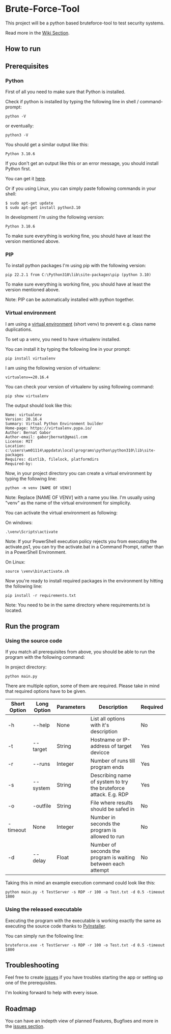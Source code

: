 # Brute-Force-Tool
This project will be a python based bruteforce-tool to test security systems.

Read more in the [Wiki Section](https://github.com/KevFischer/brute-force-tool/wiki).

## How to run

## Prerequisites

### Python

First of all you need to make sure that Python is installed.

Check if python is installed by typing the following line in shell / command-prompt:

    python -V
    
or eventually:

    python3 -V
    
You should get a similar output like this:

    Python 3.10.6
    
If you don't get an output like this or an error message, you should install Python first.

You can get it [here](https://www.python.org/downloads/).

Or if you using Linux, you can simply paste following commands in your shell:

    $ sudo apt-get update
    $ sudo apt-get install python3.10

In development i'm using the following version:

    Python 3.10.6
  
To make sure everything is working fine, you should have at least the version mentioned above.

### PIP

To install python packages I'm using pip with the following version:

    pip 22.2.1 from C:\Python310\lib\site-packages\pip (python 3.10)
    
To make sure everything is working fine, you should have at least the version mentioned above.

Note: PIP can be automatically installed with python together.

### Virtual environment

I am using a [virtual environment](https://pypi.org/project/virtualenv/) (short venv) to prevent e.g. class name duplications.

To set up a venv, you need to have virtualenv installed.

You can install it by typing the following line in your prompt:

    pip install virtualenv
    
I am using the following version of virtualenv:

    virtualenv==20.16.4
    
You can check your version of virtualenv by using following command:

    pip show virtualenv

The output should look like this:

    Name: virtualenv
    Version: 20.16.4
    Summary: Virtual Python Environment builder
    Home-page: https://virtualenv.pypa.io/
    Author: Bernat Gabor
    Author-email: gaborjbernat@gmail.com
    License: MIT
    Location: c:\users\wm01114\appdata\local\programs\python\python310\lib\site-packages
    Requires: distlib, filelock, platformdirs
    Required-by:

Now, in your project directory you can create a virtual environment by typing the following line:

    python -m venv [NAME OF VENV]
    
Note: Replace [NAME OF VENV] with a name you like. I'm usually using "venv" as the name of the virtual environment for simplicity.

You can activate the virtual environment as following:

On windows:

    .\venv\Scripts\activate

Note: If your PowerShell execution policy rejects you from executing the activate.ps1, you can try the activate.bat in a Command Prompt, rather than in a PowerShell Environment.
    
On Linux:

    source \venv\bin\activate.sh
    
Now you're ready to install required packages in the environment by hitting the following line:

    pip install -r requirements.txt
    
Note: You need to be in the same directory where requirements.txt is located.

## Run the program

### Using the source code

If you match all prerequisites from above, you should be able to run the program with the following command:

In project directory:

    python main.py

There are multiple option, some of them are required. Please take in mind that required options have to be given.

|Short Option|Long Option|Parameters|Description|Required|
|---|---|---|---|---|
|-h|--help|None|List all options with it's description|No|
|-t|--target|String|Hostname or IP-address of target devicce|Yes|
|-r|--runs|Integer|Number of runs till program ends|Yes|
|-s|--system|String|Describing name of system to try the bruteforce attack. E.g. RDP|Yes|
|-o|-outfile|String|File where results should be safed in|No|
|-timeout|None|Integer|Number in seconds the program is allowed to run|No|
|-d|--delay|Float|Number of seconds the program is waiting between each attempt|No|

Taking this in mind an example execution command could look like this:

    python main.py -t TestServer -s RDP -r 100 -o Test.txt -d 0.5 -timeout 1800

### Using the released executable

Executing the program with the executable is working exactly the same as executing the source code thanks to [PyInstaller](https://pyinstaller.org/en/stable/usage.html).

You can simply run the following line:

    bruteforce.exe -t TestServer -s RDP -r 100 -o Test.txt -d 0.5 -timeout 1800
    
## Troubleshooting

Feel free to create [issues](https://github.com/KevFischer/brute-force-tool/issues) if you have troubles starting the app or setting up one of the prerequisites.

I'm looking forward to help with every issue.

## Roadmap

You can have an indepth view of planned Features, Bugfixes and more in the [issues section](https://github.com/KevFischer/brute-force-tool/issues).